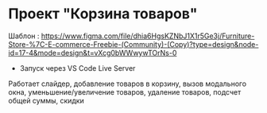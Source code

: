 # Проект "Корзина товаров"

Шаблон : https://www.figma.com/file/dhia6HgsKZNbJ1X1r5Ge3j/Furniture-Store-%7C-E-commerce-Freebie-(Community)-(Copy)?type=design&node-id=17-4&mode=design&t=vXcg0bWWwywTOrNs-0

* Запуск через VS Code Live Server

Работает слайдер, добавление товаров в корзину, вызов модального окна, уменьшение/увеличение товаров, удаление товаров, подсчет общей суммы, скидки
